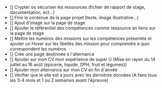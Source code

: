 - [] Crypter ou sécuriser les ressources (fichier de rapport de stage, documentation, ect...)
- [] Finir le contenue de la page projet (texte, image illustrative...)
- [] Ajout d'image sur la page de stage
- [] Ajouter le référentiel des compétences comme ressource en liens sur la page de stage
- [] Mettre les numéros des missions sur les compétences présentée et ajouter un Hover sur les libellés des mission pour comprendre a quoi correspondent les numéros
- [] Crée une page destinnée a l'alternance
- [] Ajouter sur mon CV mon expérience de super U (Mise en rayon du 14 juillet au 16 août (épicerie, liquide, DPH, fruit et légumes))
- [] Ajouter mon alternance sur mon CV en fin d'année
- [] Vérifier que le site est a jours avec les dernières données (A faire tous les 3-4 mois et 1 ou 2 semaines avant l'épreuve)
